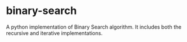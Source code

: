 # binary-search
A python implementation of Binary Search algorithm. It includes both the recursive and iterative implementations.
